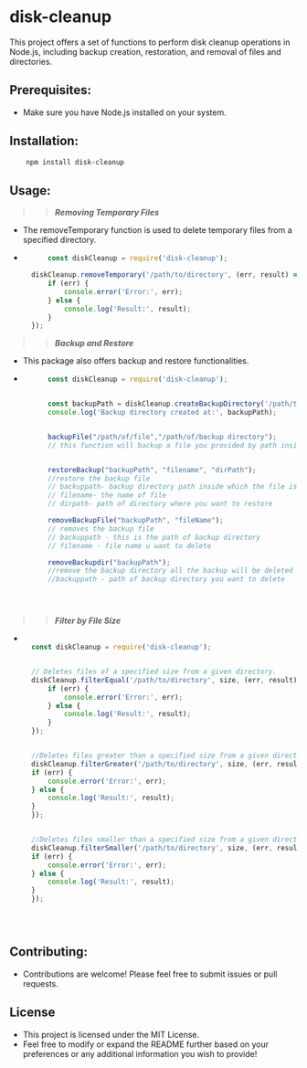 # disk-cleanup
This project offers a set of functions to perform disk cleanup operations in Node.js, including backup creation, restoration, and removal of files and directories.

## Prerequisites:
- Make sure you have Node.js installed on your system.

## Installation:
```bash
    npm install disk-cleanup
```

## Usage:


>> ***Removing Temporary Files***
- The removeTemporary function is used to delete temporary files from a specified directory.
- ```js
        const diskCleanup = require('disk-cleanup');

    diskCleanup.removeTemporary('/path/to/directory', (err, result) => {
        if (err) {
            console.error('Error:', err);
        } else {
            console.log('Result:', result);
        }
    });

    ```


>> ***Backup and Restore***
- This package also offers backup and restore functionalities.
- ```js
        const diskCleanup = require('disk-cleanup');


        const backupPath = diskCleanup.createBackupDirectory('/path/to/directory');  // this function will create a backup directory inside the directory given by you
        console.log('Backup directory created at:', backupPath); 


        backupFile("/path/of/file","/path/of/backup directory");
        // this function will backup a file you provided by path inside backup directory path you provided.


        restoreBackup("backupPath", "filename", "dirPath");
        //restore the backup file
        // backuppath- backup directory path inside which the file is saved or backup.
        // filename- the name of file
        // dirpath- path of directory where you want to restore

        removeBackupFile("backupPath", "fileName");
        // removes the backup file
        // backuppath - this is the path of backup directory
        // filename - file name u want to delete

        removeBackupdir("backupPath");
        //remove the backup directory all the backup will be deleted
        //backuppath - path of backup directory you want to delete





    ```

>> ***Filter by File Size***
- ```js

    const diskCleanup = require('disk-cleanup');


    // Deletes files of a specified size from a given directory.
    diskCleanup.filterEqual('/path/to/directory', size, (err, result) => { 
        if (err) {
            console.error('Error:', err);
        } else {
            console.log('Result:', result);
        }
    });


    //Deletes files greater than a specified size from a given directory.
    diskCleanup.filterGreater('/path/to/directory', size, (err, result) => {
    if (err) {
        console.error('Error:', err);
    } else {
        console.log('Result:', result);
    }
    });


    //Deletes files smaller than a specified size from a given directory.
    diskCleanup.filterSmaller('/path/to/directory', size, (err, result) => {
    if (err) {
        console.error('Error:', err);
    } else {
        console.log('Result:', result);
    }
    });


    
    ```

## Contributing:

- Contributions are welcome! Please feel free to submit issues or pull requests. 

## License
- This project is licensed under the MIT License.
- Feel free to modify or expand the README further based on your preferences or any additional information you wish to provide!


